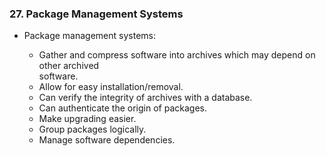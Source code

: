 ### 27. Package Management Systems

  * Package management systems:

    * Gather and compress software into archives which may depend on other archived  
      software.
    * Allow for easy installation/removal.
    * Can verify the integrity of archives with a database.
    * Can authenticate the origin of packages.
    * Make upgrading easier.
    * Group packages logically.
    * Manage software dependencies.
